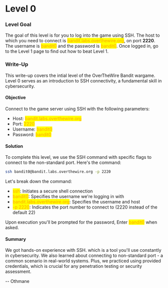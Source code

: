 # Level 0

### Level Goal

The goal of this level is for you to log into the game using SSH. The host to which you need to connect is <mark style="color:orange;">bandit.labs.overthewire.org</mark>, on port **2220**. The username is <mark style="color:orange;">bandit0</mark> and the password is <mark style="color:orange;">bandit0</mark>. Once logged in, go to the Level 1 page to find out how to beat Level 1.



### Write-Up

This write-up covers the intial level of the OverTheWire Bandit wargame. Level 0 serves as an introduction to SSH connectivity, a fundamental skill in cybersecurity.



#### Objective

Connect to the game server using SSH with the following parameters:

* Host: <mark style="color:orange;">bandit.labs.overthewire.org</mark>
* Port: <mark style="color:orange;">2220</mark>
* Username: <mark style="color:orange;">bandit0</mark>
* Password: <mark style="color:orange;">bandit0</mark>



#### Solution

To complete this level, we use the SSH command with specific flags to connect to the non-standard port. Here's the command:

```sh
ssh bandit0@bandit.labs.overthewire.org -p 2220
```

Let's break down the command:

* <mark style="color:orange;">ssh</mark>: Initiates a secure shell connection
* <mark style="color:orange;">bandit0</mark>: Specifies the username we're logging in with
* <mark style="color:orange;">bandit.labs.overthewire.org</mark>: Specifies the username and host
* <mark style="color:orange;">-p 2220</mark>: Indicates the port number to connect to (2220 instead of the default 22)

Upon execution you'll be prompted for the password, Enter <mark style="color:orange;">bandit0</mark> when asked.



#### Summary

We got hands-on experience with SSH. which is a tool you'll use constantly in cybersecurity. We also learned about connecting to non-standard port - a common scenario in real-world systems. Plus, we practiced using provided credentials, which is crucial for any penetration testing or security assessment.



\-- Othmane



